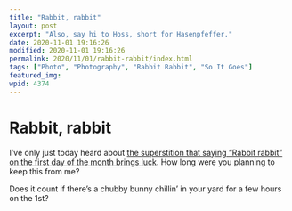 ```yaml
---
title: "Rabbit, rabbit"
layout: post
excerpt: "Also, say hi to Hoss, short for Hasenpfeffer."
date: 2020-11-01 19:16:26
modified: 2020-11-01 19:16:26
permalink: 2020/11/01/rabbit-rabbit/index.html
tags: ["Photo", "Photography", "Rabbit Rabbit", "So It Goes"]
featured_img: 
wpid: 4374
---
```


# Rabbit, rabbit

I’ve only just today heard about [the superstition that saying “Rabbit rabbit” on the first day of the month brings luck](https://en.wikipedia.org/wiki/Rabbit_rabbit_rabbit). How long were you planning to keep this from me?

Does it count if there’s a chubby bunny chillin’ in your yard for a few hours on the 1st?